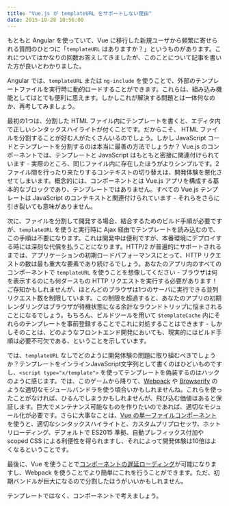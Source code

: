 ```yaml
---
title: "Vue.js が templateURL をサポートしない理由"
date: 2015-10-28 10:56:00
---
```


もともと Angular を使っていて、Vue に移行した新規ユーザから頻繁に寄せられる質問のひとつに「`templateURL` はありますか？」というものがあります。これについてはかなりの回数お答えしてきましたが、このことについて記事を書いた方が良いとわかりました。

<!-- more -->

Angular では、`templateURL` または `ng-include` を使うことで、外部のテンプレートファイルを実行時に動的ロードすることができます。これらは、組み込み機能としてはとても便利に思えます。しかしこれが解決する問題とは一体何なのか、再考してみましょう。

最初の1つは、分割した HTML ファイル内にテンプレートを書くと、エディタ内で正しいシンタックスハイライトが付くことです。だからこそ、 HTML ファイルを分割することが好む人がたくさんいるのでしょう。しかし JavaScript コードとテンプレートを分割するのは本当に最善の方法でしょうか？ Vue.js のコンポーネントでは、テンプレートと JavaScript はもともと密接に関連付けられています - 実際のところ、同じファイル内に存在したほうがよりシンプルです。2ファイル間を行ったり来たりするコンテキストの切り替えは、開発体験を悪化させてしまいます。概念的には、コンポーネントとは Vue.js アプリを構成する基本的なブロックであり、テンプレートではありません。すべての Vue.js テンプレートは JavaScript のコンテキストと関連付けられています - それらをさらに引き裂いても意味がありません。

次に、ファイルを分割して開発する場合、結合するためのビルド手順が必要ですが、`templateURL` を使うと実行時に Ajax 経由でテンプレートを読み込むので、この手順は不要になります。これは開発中は便利ですが、本番環境にデプロイする時には深刻な代償を払うことになります。HTTP/2 が普遍的にサポートされるまでは、アプリケーションの初期ロードパフォーマンスにとって、HTTP リクエストの数は最も重大な要素であり続けるでしょう。あなたのアプリ内のすべてのコンポーネントで `templateURL` を使うことを想像してください - ブラウザは何を表示するのにも何ダースもの HTTP リクエストを実行する必要があります！ご存知かもしれませんが、ほとんどのブラウザは1つのサーバに実行できる並列リクエスト数を制限しています。この制限を超過すると、あなたのアプリの初期レンダリングはブラウザが待機状態になる余計なラウンドトリップに悩まされることになるでしょう。もちろん、ビルドツールを用いて `$templateCache` 内にそれらのテンプレートを事前登録することでこれに対処することはできます - しかしそのことは、どのようなフロントエンド開発においても、現実的にはビルド手順は必要不可欠である、ということを示しています。

では、`templateURL` なしでどのように開発体験の問題に取り組むべきでしょうか？テンプレートをインラインJavaScript文字列として書くのはひどいものですし、`<script type="x/template">` を使ってテンプレートを偽装するのはハックのように感じます。では、このゲームから降りて、[Webpack](http://webpack.github.io/) や [Browserify](http://browserify.org/) のような適切なモジュールバンドラを使う頃合いかもしれませんね。これらを使ったことがなければ、ひるんでしまうかもしれませんが、飛び込む価値はあると保証します。巨大でメンテナンス可能なものを作りたいのであれば、適切なモジュール化が必要です。さらに大事なことは、[Vue の単一ファイルコンポーネント](http://jp.vuejs.org/guide/application.html#単一ファイルコンポーネント)を使うと、適切なシンタックスハイライトと、カスタムプリプロセッサ、ホットリローディング、デフォルトで ES2015 準拠、自動プレフィックス付加や scoped CSS による利便性を得られますし、それによって開発体験は10倍はよくなるということです。

最後に、Vue を使うことで[コンポーネントの遅延ローディング](http://jp.vuejs.org/guide/components.html#非同期コンポーネント)が可能になりますし、Webpack を使うことでより簡単にこれを行うことができます。ただ、初期バンドルが巨大になるので分割したほうがいいかもしれません。

テンプレートではなく、コンポーネントで考えましょう。
